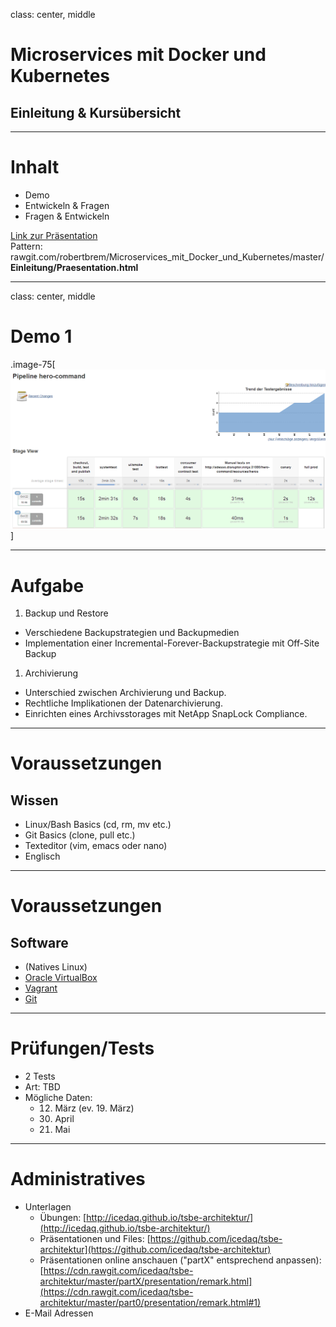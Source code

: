 class: center, middle

# Microservices mit Docker und Kubernetes
## Einleitung & Kursübersicht

---

# Inhalt

* Demo
* Entwickeln & Fragen
* Fragen & Entwickeln

[Link zur Präsentation](https://rawgit.com/robertbrem/Microservices_mit_Docker_und_Kubernetes/master/Einleitung/Praesentation.html)  
Pattern:  
rawgit.com/robertbrem/Microservices_mit_Docker_und_Kubernetes/master/  
**Einleitung/Praesentation.html**

---
class: center, middle

# Demo 1

.image-75[
  [![demo](images/demo.png)](http:://adesso.disruptor.ninja:30180)
]

---

# Aufgabe

1. Backup und Restore
  * Verschiedene Backupstrategien und Backupmedien
  * Implementation einer Incremental-Forever-Backupstrategie mit Off-Site Backup
1. Archivierung
  * Unterschied zwischen Archivierung und Backup.
  * Rechtliche Implikationen der Datenarchivierung.
  * Einrichten eines Archivsstorages mit NetApp SnapLock Compliance.

---

# Voraussetzungen

## Wissen
* Linux/Bash Basics (cd, rm, mv etc.)
* Git Basics (clone, pull etc.)
* Texteditor (vim, emacs oder nano)
* Englisch

---

# Voraussetzungen

## Software
* (Natives Linux)
* [Oracle VirtualBox](https://www.virtualbox.org/)
* [Vagrant](https://www.vagrantup.com/downloads.html)
* [Git](https://git-scm.com/)

---

# Prüfungen/Tests

* 2 Tests
* Art: TBD
* Mögliche Daten:
  * 12. März (ev. 19. März)
  * 30. April
  * 21. Mai

---

# Administratives

* Unterlagen
  * Übungen: [http://icedaq.github.io/tsbe-architektur/](http://icedaq.github.io/tsbe-architektur/)
  * Präsentationen und Files: [https://github.com/icedaq/tsbe-architektur](https://github.com/icedaq/tsbe-architektur)
  * Präsentationen online anschauen ("partX" entsprechend anpassen): [https://cdn.rawgit.com/icedaq/tsbe-architektur/master/partX/presentation/remark.html](https://cdn.rawgit.com/icedaq/tsbe-architektur/master/part0/presentation/remark.html#1)
* E-Mail Adressen
